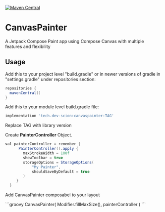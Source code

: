 [![Maven Central](https://img.shields.io/maven-central/v/tech.dev-scion/canvaspainter.svg?label=Maven%20Central)](https://search.maven.org/search?q=g:%22tech.dev-scion%22%20AND%20a:%22canvaspainter%22)

# CanvasPainter
A Jetpack Compose Paint app using Compose Canvas with multiple features and flexibility

## Usage
<p>Add this to your project level "build.gradle" or in newer versions of gradle in "settings.gradle" under repositories section:</p>

 ```groovy
repositories {
   mavenCentral()
}
```
<p>Add this to your module level build.gradle file:</p>

```groovy
implementation 'tech.dev-scion:canvaspainter:TAG'
```
<p>Replace TAG with library version</p>

<p>Create <b>PainterController</b> Object.</p>

```groovy
val painterController = remember {
      PainterController().apply {
        maxStrokeWidth = 100f
        showToolbar = true
        storageOptions = StorageOptions(
            "My Painter",
            shouldSaveByDefault = true
        )
     }
  }
```

<p>Add CanvasPainter composabel to your layout</p>
```groovy
CanvasPainter(
      Modifier.fillMaxSize(),
      painterController
   )
```

